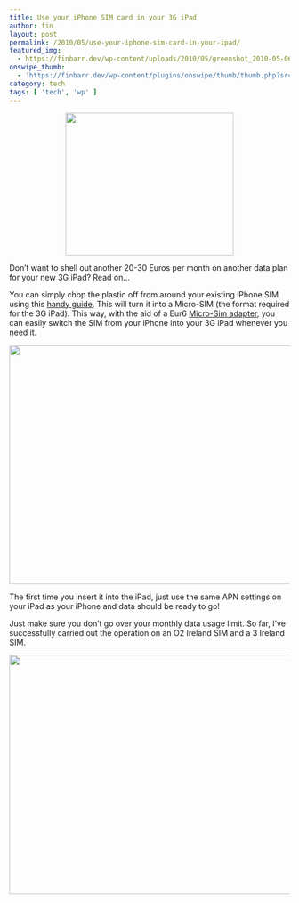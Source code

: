 ```yaml
---
title: Use your iPhone SIM card in your 3G iPad
author: fin
layout: post
permalink: /2010/05/use-your-iphone-sim-card-in-your-ipad/
featured_img:
  - https://finbarr.dev/wp-content/uploads/2010/05/greenshot_2010-05-06_16-37-08.png
onswipe_thumb:
  - 'https://finbarr.dev/wp-content/plugins/onswipe/thumb/thumb.php?src=https://finbarr.dev/wp-content/uploads/2010/05/SDC12198.jpg&amp;w=600&amp;h=800&amp;zc=1&amp;q=75&amp;f=0'
category: tech
tags: [ 'tech', 'wp' ]
---
```

<p style="text-align: center;">
  <img class="size-full wp-image-330 aligncenter" title="microsim" src="https://finbarr.dev/wp-content/uploads/2010/05/greenshot_2010-05-06_16-37-08.png" alt="" width="302" height="256" />
</p>

Don&#8217;t want to shell out another 20-30 Euros per month on another data plan for your new 3G iPad? Read on&#8230;<!--more-->

You can simply chop the plastic off from around your existing iPhone SIM using this [handy guide][1]. This will turn it into a Micro-SIM (the format required for the 3G iPad). This way, with the aid of a Eur6 [Micro-Sim adapter][2], you can easily switch the SIM from your iPhone into your 3G iPad whenever you need it.

<img class="aligncenter size-large wp-image-410" title="SDC12201" src="https://finbarr.dev/wp-content/uploads/2010/05/SDC12201-1024x768.jpg" alt="" width="574" height="430" />

<p style="text-align: center;">
  <p>
    The first time you insert it into the iPad, just use the same APN settings on your iPad as your iPhone and data should be ready to go!
  </p>

  <p>
    Just make sure you don&#8217;t go over your monthly data usage limit. So far, I&#8217;ve successfully carried out the operation on an O2 Ireland SIM and a 3 Ireland SIM.
  </p>

  <p style="text-align: center;">
    <img class="aligncenter size-large wp-image-411" title="SDC12198" src="https://finbarr.dev/wp-content/uploads/2010/05/SDC12198-1024x768.jpg" alt="" width="574" height="430" />
  </p>

 [1]: http://www.macnotes.net/files/2010/06/micro-sim-stencil-ipad3g-iphone4.pdf
 [2]: http://microsim-shop.com/
